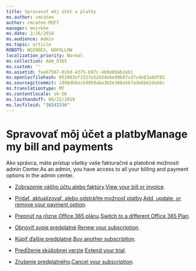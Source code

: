 ```yaml
---
title: Spravovať môj účet a platby
ms.author: cmcatee
author: cmcatee-MSFT
manager: mnirkhe
ms.date: 2/26/2018
ms.audience: Admin
ms.topic: article
ROBOTS: NOINDEX, NOFOLLOW
localization_priority: Normal
ms.collection: Adm_O365
ms.custom: ''
ms.assetid: fee67567-01bd-4375-b97c-4b9e0dab2eb1
ms.openlocfilehash: 052003ef3327e5243debe90b87cd7cde83a8df82
ms.sourcegitcommit: 1d98db8acb9959aba3b5e308a567ade6b62da56c
ms.translationtype: MT
ms.contentlocale: sk-SK
ms.lasthandoff: 08/22/2019
ms.locfileid: "36542536"
---
```

# <a name="manage-my-bill-and-payments"></a><span data-ttu-id="3b778-102">Spravovať môj účet a platby</span><span class="sxs-lookup"><span data-stu-id="3b778-102">Manage my bill and payments</span></span>

<span data-ttu-id="3b778-103">Ako správca, máte prístup všetky vaše fakturačné a platobné možnosti admin Center.</span><span class="sxs-lookup"><span data-stu-id="3b778-103">As an admin, you have access to all your billing and payment options in the admin center.</span></span>
  
- <span data-ttu-id="3b778-104">[Zobrazenie vášho účtu alebo faktúry](https://docs.microsoft.com/office365/admin/subscriptions-and-billing/view-your-bill-or-invoice).</span><span class="sxs-lookup"><span data-stu-id="3b778-104">[View your bill or invoice](https://docs.microsoft.com/office365/admin/subscriptions-and-billing/view-your-bill-or-invoice).</span></span>

- <span data-ttu-id="3b778-105">[Pridať, aktualizovať, alebo odstráňte možnosť platby](https://docs.microsoft.com/office365/admin/subscriptions-and-billing/add-update-or-remove-credit-card-or-bank-account).</span><span class="sxs-lookup"><span data-stu-id="3b778-105">[Add, update, or remove your payment option](https://docs.microsoft.com/office365/admin/subscriptions-and-billing/add-update-or-remove-credit-card-or-bank-account).</span></span>

- <span data-ttu-id="3b778-106">[Prepnúť na rôzne Office 365 plánu](https://docs.microsoft.com/office365/admin/subscriptions-and-billing/switch-to-a-different-plan).</span><span class="sxs-lookup"><span data-stu-id="3b778-106">[Switch to a different Office 365 Plan](https://docs.microsoft.com/office365/admin/subscriptions-and-billing/switch-to-a-different-plan).</span></span>

- <span data-ttu-id="3b778-107">[Obnoviť svoje predplatné](https://docs.microsoft.com/office365/admin/subscriptions-and-billing/renew-your-subscription).</span><span class="sxs-lookup"><span data-stu-id="3b778-107">[Renew your subscription](https://docs.microsoft.com/office365/admin/subscriptions-and-billing/renew-your-subscription).</span></span>

- <span data-ttu-id="3b778-108">[Kúpiť ďalšie predplatné](https://docs.microsoft.com/office365/admin/subscriptions-and-billing/buy-another-subscription).</span><span class="sxs-lookup"><span data-stu-id="3b778-108">[Buy another subscription](https://docs.microsoft.com/office365/admin/subscriptions-and-billing/buy-another-subscription).</span></span>

- <span data-ttu-id="3b778-109">[Predĺženie skúšobnej verzie](https://docs.microsoft.com/office365/admin/subscriptions-and-billing/extend-your-trial).</span><span class="sxs-lookup"><span data-stu-id="3b778-109">[Extend your trial](https://docs.microsoft.com/office365/admin/subscriptions-and-billing/extend-your-trial).</span></span>

- <span data-ttu-id="3b778-110">[Zrušenie predplatného](https://docs.microsoft.com/office365/admin/subscriptions-and-billing/cancel-your-subscription).</span><span class="sxs-lookup"><span data-stu-id="3b778-110">[Cancel your subscription](https://docs.microsoft.com/office365/admin/subscriptions-and-billing/cancel-your-subscription).</span></span>